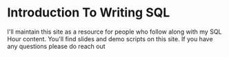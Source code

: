 # Introduction To Writing SQL
I'll maintain this site as a resource for people who follow along with my SQL Hour content. You'll find slides and demo scripts on this site. If you have any questions please do reach out

